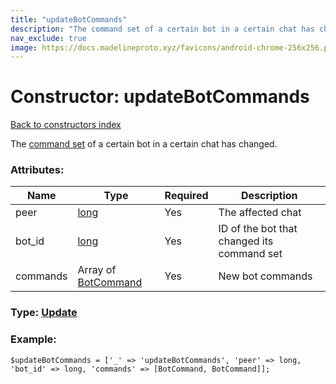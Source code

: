 ```yaml
---
title: "updateBotCommands"
description: "The command set of a certain bot in a certain chat has changed."
nav_exclude: true
image: https://docs.madelineproto.xyz/favicons/android-chrome-256x256.png
---
```

# Constructor: updateBotCommands  
[Back to constructors index](/API_docs/constructors/index.html)



The [command set](https://core.telegram.org/api/bots/commands) of a certain bot in a certain chat has changed.

### Attributes:

| Name     |    Type       | Required | Description |
|----------|---------------|----------|-------------|
|peer|[long](/API_docs/types/long.html) | Yes|The affected chat|
|bot\_id|[long](/API_docs/types/long.html) | Yes|ID of the bot that changed its command set|
|commands|Array of [BotCommand](/API_docs/types/BotCommand.html) | Yes|New bot commands|



### Type: [Update](/API_docs/types/Update.html)


### Example:

```
$updateBotCommands = ['_' => 'updateBotCommands', 'peer' => long, 'bot_id' => long, 'commands' => [BotCommand, BotCommand]];
```  
